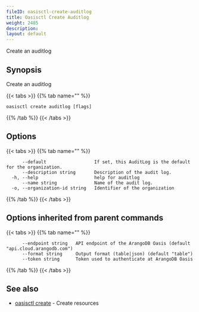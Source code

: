 ```yaml
---
fileID: oasisctl-create-auditlog
title: Oasisctl Create Auditlog
weight: 2485
description: 
layout: default
---
```

Create an auditlog

## Synopsis

Create an auditlog

{{< tabs >}}
{{% tab name="" %}}
```
oasisctl create auditlog [flags]
```
{{% /tab %}}
{{< /tabs >}}

## Options

{{< tabs >}}
{{% tab name="" %}}
```
      --default                  If set, this AuditLog is the default for the organization.
      --description string       Description of the audit log.
  -h, --help                     help for auditlog
      --name string              Name of the audit log.
  -o, --organization-id string   Identifier of the organization
```
{{% /tab %}}
{{< /tabs >}}

## Options inherited from parent commands

{{< tabs >}}
{{% tab name="" %}}
```
      --endpoint string   API endpoint of the ArangoDB Oasis (default "api.cloud.arangodb.com")
      --format string     Output format (table|json) (default "table")
      --token string      Token used to authenticate at ArangoDB Oasis
```
{{% /tab %}}
{{< /tabs >}}

## See also

* [oasisctl create]()	 - Create resources

